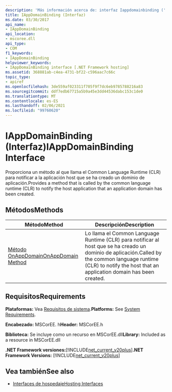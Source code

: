 ```yaml
---
description: 'Más información acerca de: interfaz Iappdomainbinding ('
title: IAppDomainBinding (Interfaz)
ms.date: 03/30/2017
api_name:
- IAppDomainBinding
api_location:
- mscoree.dll
api_type:
- COM
f1_keywords:
- IAppDomainBinding
helpviewer_keywords:
- IAppDomainBinding interface [.NET Framework hosting]
ms.assetid: 368881ab-c4ea-4731-bf22-c596aac7c66c
topic_type:
- apiref
ms.openlocfilehash: 3de559af023311f705f9f7dc6eb9785788216a83
ms.sourcegitcommit: ddf7edb67715a5b9a45e3dd44536dabc153c1de0
ms.translationtype: MT
ms.contentlocale: es-ES
ms.lasthandoff: 02/06/2021
ms.locfileid: "99760620"
---
```

# <a name="iappdomainbinding-interface"></a><span data-ttu-id="68fed-103">IAppDomainBinding (Interfaz)</span><span class="sxs-lookup"><span data-stu-id="68fed-103">IAppDomainBinding Interface</span></span>

<span data-ttu-id="68fed-104">Proporciona un método al que llama el Common Language Runtime (CLR) para notificar a la aplicación host que se ha creado un dominio de aplicación.</span><span class="sxs-lookup"><span data-stu-id="68fed-104">Provides a method that is called by the common language runtime (CLR) to notify the host application that an application domain has been created.</span></span>  
  
## <a name="methods"></a><span data-ttu-id="68fed-105">Métodos</span><span class="sxs-lookup"><span data-stu-id="68fed-105">Methods</span></span>  
  
|<span data-ttu-id="68fed-106">Método</span><span class="sxs-lookup"><span data-stu-id="68fed-106">Method</span></span>|<span data-ttu-id="68fed-107">Descripción</span><span class="sxs-lookup"><span data-stu-id="68fed-107">Description</span></span>|  
|------------|-----------------|  
|[<span data-ttu-id="68fed-108">Método OnAppDomain</span><span class="sxs-lookup"><span data-stu-id="68fed-108">OnAppDomain Method</span></span>](iappdomainbinding-onappdomain-method.md)|<span data-ttu-id="68fed-109">Lo llama el Common Language Runtime (CLR) para notificar al host que se ha creado un dominio de aplicación.</span><span class="sxs-lookup"><span data-stu-id="68fed-109">Called by the common language runtime (CLR) to notify the host that an application domain has been created.</span></span>|  
  
## <a name="requirements"></a><span data-ttu-id="68fed-110">Requisitos</span><span class="sxs-lookup"><span data-stu-id="68fed-110">Requirements</span></span>  

 <span data-ttu-id="68fed-111">**Plataformas:** Vea [Requisitos de sistema](../../get-started/system-requirements.md).</span><span class="sxs-lookup"><span data-stu-id="68fed-111">**Platforms:** See [System Requirements](../../get-started/system-requirements.md).</span></span>  
  
 <span data-ttu-id="68fed-112">**Encabezado:** MSCorEE. h</span><span class="sxs-lookup"><span data-stu-id="68fed-112">**Header:** MSCorEE.h</span></span>  
  
 <span data-ttu-id="68fed-113">**Biblioteca:** Se incluye como un recurso en MSCorEE.dll</span><span class="sxs-lookup"><span data-stu-id="68fed-113">**Library:** Included as a resource in MSCorEE.dll</span></span>  
  
 <span data-ttu-id="68fed-114">**.NET Framework versiones:**[!INCLUDE[net_current_v20plus](../../../../includes/net-current-v20plus-md.md)]</span><span class="sxs-lookup"><span data-stu-id="68fed-114">**.NET Framework Versions:** [!INCLUDE[net_current_v20plus](../../../../includes/net-current-v20plus-md.md)]</span></span>  
  
## <a name="see-also"></a><span data-ttu-id="68fed-115">Vea también</span><span class="sxs-lookup"><span data-stu-id="68fed-115">See also</span></span>

- [<span data-ttu-id="68fed-116">Interfaces de hospedaje</span><span class="sxs-lookup"><span data-stu-id="68fed-116">Hosting Interfaces</span></span>](hosting-interfaces.md)
